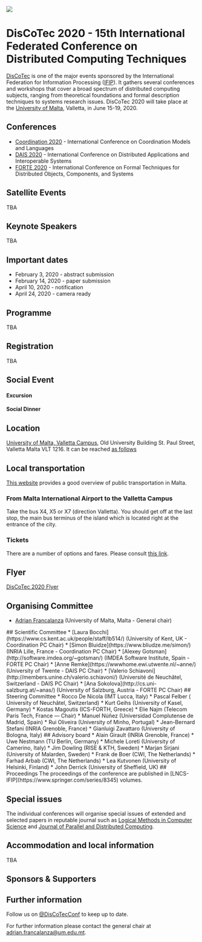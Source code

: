 [![](https://www.discotec.org/2020/discotec2020-banner.jpeg)](https://www.discotec.org/2020/)


# DisCoTec 2020 - 15th International Federated Conference on Distributed Computing Techniques

[DisCoTec](https://www.discotec.org) is one of the major events sponsored by the International Federation for Information Processing ([IFIP](http://www.ifip.org)). It gathers several conferences and workshops that cover a broad spectrum of distributed computing subjects, ranging from theoretical foundations and formal description techniques to systems
research issues. DisCoTec 2020 will take place at the [University of Malta](http://www.um.edu.mt), Valletta, in June 15-19, 2020.

## Conferences
* [Coordination 2020](https://www.discotec.org/2020/coordination) - International Conference on Coordination Models and Languages
* [DAIS 2020](https://www.discotec.org/2020/dais) - International Conference on Distributed Applications and Interoperable Systems
* [FORTE 2020](https://www.discotec.org/2020/forte) - International Conference on Formal Techniques for Distributed Objects, Components, and Systems

## Satellite Events

TBA

<!--
* [ICE 2020](https://www.discotec.org/2020/ice) - Interaction and Concurrency Experience
* [DisCoRail 2020](https://www.discotec.org/2020/discorail) - International Workshop on Distributed Computing in Future Railway Systems
* [Workshop, tutorial and tool tracks](https://www.discotec.org/2020/satellite-events) - CFP for workhops, tutorial and tool tracks
-->

## Keynote Speakers

TBA

<!--
 [David Basin](https://www.inf.ethz.ch/personal/basin/) (ETH Zürich, Switzerland)
 [Anne-Marie Kermarrec](https://www.irisa.fr/asap/?page_id=179) (INRIA Rennes, France)
 [Marta Kwiatkowska](http://www.cs.ox.ac.uk/marta.kwiatkowska/) (University of Oxford, UK)
 [Silvio Micali](https://people.csail.mit.edu/silvio/) (MIT, USA)  
 [Martin Wirsing](https://www.sosy-lab.org/people/wirsing/) (LMU, Germany)
See [titles and abstracts](./keynotes).
-->

## Important dates

* February 3, 2020 - abstract submission 
* February 14, 2020 - paper submission
* April 10, 2020 - notification
* April 24, 2020 - camera ready
  
<!--
* ~~February 3, 2020 - abstract submission~~ <span style="color:red">**February 15, 2020 - extended abstract submission**</span>
* ~~February 8, 2020 - paper submission~~ <span style="color:red">**February 22, 2020 - extended paper submission**</span>
* Conferences (DAIS, Coordination, FORTE): Tuesday June 18 - Thursday June 20, 2020
* DisCoRail workshop: Monday June 17, 2020
* ICE workshop: Thursday June 20 - Friday June 21, 2020
-->

## Programme

TBA

<!-- 
The programme is available [here](https://www.discotec.org/2020/programme). 
-->

## Registration

TBA

<!-- 
Go to the [registration page](https://www.discotec.org/2020/registration).
-->

## Social Event



<!-- 
On Wednesday 19th of June we will have the DisCoTec 2019 social event in downtown Copenhagen consisting of:
* A boat trip in the beautiful Copenhagen canals
* A social dinner with welcome drink in a traditional Danish restaurant
-->

#### Excursion
<!--
* We will meet at 18:00 in Nyhavnsbroen [see in Google maps](https://goo.gl/maps/FdGLfMTVpQJuLi8q9)
* From DTU, we suggest to reach Nørreport station using public transportation. From there, it is a pleasant 15 minutes walk  across the city center of Copenhagen [see the path in Google maps](https://goo.gl/maps/tyDPESMjCu5D9YpE8) - Alternatively, from Nørreport station you can switch on a metro to Kongens Nytorv station.
* The boat trip will terminate at 19:15 in  Christianshavns Torv [see in Google maps](https://goo.gl/maps/fWVvuvAxJmZJxop58)
-->


#### Social Dinner

<!-- 
* The dinner will start at 19:30 in the restaurant [Ravelinen](https://ravelinen.dk/)
* It is at 5 minutes walking from the destination of the boat trip [see path in Google maps](https://goo.gl/maps/LeAmZNNo7tUp2eqy7)
-->

## Location

[University of Malta, Valletta Campus](https://www.um.edu.mt/campuses/valletta), 
Old University Building St. Paul Street, 
Valletta Malta VLT 1216. 
It can be reached [as follows](https://www.um.edu.mt/conferenceunit/about/howtoreachus)

<!-- 
All sessions from Monday to Friday will take place at [DTU's Meeting Center](https://www.dtu.dk/english/About/CAMPUSES/DTU-LYNGBY-Campus/DTU-Meeting-Centre/oversigt) in building 101 (see [map](https://www.google.com/maps/search/dtu+meeting+centre/@55.7853049,12.5181051,17z/data=!3m1!4b1)). ICE on Friday will be in building 303A (see [map](https://goo.gl/maps/eF5C1cSX4PbZVpUh9)).
-->

## Local transportation
[This website](https://www.publictransport.com.mt) provides a good overview of public transportation in Malta.

### From Malta International Airport to the Valletta Campus
Take the bus X4, X5 or X7 (direction Valletta).  You should get off at the last stop, the main bus terminus of the island which is located right at the entrance of the city. 


<!-- 
### From Lyngby Station to the Campus
In order to reach the campus from Lyngby station, you should take a bus (several cover this route, e.g. 30E, 190, 300S). You should get off at DTU (Anker Engelunds Vej). [See the journey on Goole Maps](https://goo.gl/maps/V1EynwTaQfT6bsNN9) 
-->

### Tickets
There are a number of options and fares. Please consult [this link](https://www.publictransport.com.mt/en/bus-card-and-ticketing).


<!-- 
Regarding tickets, we recommend buying a [rejsekort anonymous](https://www.rejsekort.dk/koeb-rejsekort/salgssteder.aspx?sps=0edb084e941a4ebd878bdd1080538881%7C). It is a rechargable card which allows to pay tickets half price. E.g., a one way from Copenhagen to DTU costs about 4 EUR rather than 8 EUR (furthermore, there is a further 20% discount if travelling from 11 AM to 1 PM, from 6 PM to 6 AM, or during the weekends). The card costs about 10 EUR. Please remember that at least 70 DKK must be in the card in order to use it. Also, please note that it is not possible to recharge it at DTU campus.

Another option is the [large citypass](https://dinoffentligetransport.dk/citypass). It can be done for 1,2,3,4, or 5 days. 5 days costs about 80 EUR, and allows you to travel freely in the greater Copenhagen area.

If you are interested in visiting the many museums present in Copenhagen, then you might also consider a [Copenhagen Card](https://copenhagencard.com/free-public-transport). It is a more expensive version of the city pass which also grants you free access to several museums and attractions.
-->


## Flyer
[DisCoTec 2020 Flyer](DisCoTec2019-flyer.pdf) 


## Organising Committee
* [Adrian Francalanza](http://staff.um.edu.mt/afra1/) (University of Malta, Malta - General chair)
<!-- * Kiko Fernández-Reyes (Uppsala University - Publicity chair)
* Francesco Tiezzi (University of Camerino — Publicity chair)
* Andrea Vandin (DTU, Denmark — Workshops chair)
* Maurice ter Beek (CNR, Italy — Workshops chair)
* Valerio Schiavoni (Université de Neuchâtel, Switzerland — Workshops chair)
* Ann-Cathrin Dunker (DTU — Logistics)--!>

## Scientific Committee
* [Laura Bocchi](https://www.cs.kent.ac.uk/people/staff/lb514/) (University of Kent, UK - Coordination PC Chair)
* [Simon Bluidze](https://www.bliudze.me/simon/) (INRIA Lille, France - Coordination PC Chair)
* [Alexey Gotsman](http://software.imdea.org/~gotsman/) (IMDEA Software Institute, Spain - FORTE PC Chair)
* [Anne Remke](https://wwwhome.ewi.utwente.nl/~anne/) (University of Twente - DAIS PC Chair)
* [Valerio Schiavoni](http://members.unine.ch/valerio.schiavoni/) (Université de Neuchâtel, Switzerland   - DAIS PC Chair)
* [Ana Sokolova](http://cs.uni-salzburg.at/~anas/) (University of Salzburg, Austria - FORTE PC Chair)

## Steering Committee
* Rocco De Nicola (IMT Lucca, Italy)
* Pascal Felber ( University of Neuchâtel, Switzerland)
* Kurt Geihs (University of Kasel, Germany)
* Kostas Magoutis (ICS-FORTH, Greece)
* Elie Najm (Telecom Paris Tech, France — Chair)
* Manuel Núñez (Universidad Complutense de Madrid, Spain)
* Rui Oliveira (University of Minho, Portugal)
* Jean-Bernard Stefani (INRIA Grenoble, France)
* Gianluigi Zavattaro (University of Bologna, Italy)

## Advisory board
* Alain Girault (INRIA Grenoble, France)
* Uwe Nestmann (TU Berlin, Germany)
* Michele Loreti (University of Camerino, Italy)
* Jim Dowling (RISE & KTH, Sweden)
* Marjan Sirjani (University of Malarden, Sweden)
* Frank de Boer (CWI, The Netherlands)
* Farhad Arbab (CWI, The Netherlands)
* Lea Kutvonen (University of Helsinki, Finland)
* John Derrick (University of Sheffield, UK)

## Proceedings
The proceedings of the conference are published in [LNCS-IFIP](https://www.springer.com/series/8345) volumes.

<!--  
  Coordination: [LNCS 11533](https://link.springer.com/book/10.1007%2F978-3-030-22397-7)
  DAIS: [LNCS 11534](https://link.springer.com/book/10.1007%2F978-3-030-22496-7)
  FORTE: [LNCS 11535](https://link.springer.com/book/10.1007%2F978-3-030-21759-4)
-->

## Special issues
The individual conferences will organise special issues of extended and selected papers in reputable journal such as [Logical Methods in Computer Science](https://lmcs.episciences.org) and [Journal of Parallel and Distributed Computing](https://www.journals.elsevier.com/journal-of-parallel-and-distributed-computing).

## Accommodation and local information

TBA

<!-- 
Hotels in Copenhagen (recommended)
* We recommend to stay close to the Nørreport station, as it is central area of the city and it is very well connected with both the Airport (direct metro line, 15 minutes) and with the campus (bus lines 150S and 15E, 25 minutes). You will have to commute every day to the campus (half an hour each way) but it will be easier to enjoy the beautiful city of Copenhagen and to find nice restaurants for dinner.
* A list of hotels in that area can be found in [booking.com](https://www.booking.com/searchresults.en-gb.html?label=gen173nr-1BCAEoggJCAlhYSDNYBGg9iAEBmAEGuAEHyAEM2AEB6AEBkgIBeagCAw&sid=526f40f28fb1d9d93bba8d197e3c8adb&class_interval=1&dest_id=1764&dest_type=landmark&dtdisc=0&from_sf=1&group_adults=2&group_children=0&inac=0&index_postcard=0&label_click=undef&lang=en-gb&map=1&no_rooms=1&offset=0&postcard=0&raw_dest_type=landmark&room1=A%2CA&sb_price_type=total&search_selected=1&soz=1&src=index&src_elem=sb&ss=N%C3%B8rreport%20Station%2C%20K%C3%B8benhavn%2C%20Region%20Hovedstaden%2C%20Danmark&ss_all=0&ss_raw=n%C3%B8rreport&ssb=empty&sshis=0&lang_click=top&cdl=da&lang_changed=1&nflt=#map_closed). Remember to adapt the search criteria to your needs.
* A list of AirBnB offers in that area can be found [here](https://www.airbnb.com/s/N%C3%B8rreport--K%C3%B8benhavn/homes?refinement_paths%5B%5D=%2Fhomes&query=N%C3%B8rreport%2C%20K%C3%B8benhavn&checkin=2019-06-17&checkout=2019-06-21&adults=0&children=0&infants=0&guests=0&place_id=ChIJXczOPQVTUkYRXL-Zn6CWj-4&click_referer=t%3ASEE_ALL%7Csid%3Ab200758b-2977-4c9e-bfd3-0ef71269554f%7Cst%3AMAGAZINE_HOMES&title_type=MAGAZINE_HOMES&search_type=SECTION_NAVIGATION&allow_override%5B%5D=&s_tag=djg7hbr8). Remember to adapt the search criteria to your needs.

Hotels in Lyngby
* If you prefer to stay close to the campus and avoid the commute we recommend the [Scandic Eremitage](https://www.scandichotels.dk/hoteller/danmark/kobenhavn/scandic-eremitage) (expensive, located in the center of Lyngby, close to public transportation), [Post Gaarden](https://www.postgaardenhotel.dk/) (cheaper, located in the center of Lyngby, close to public transportation), and the [Hotel Fortunen](http://www.fortunen.dk/) (cozy and cheap, better suited for bike commuting, not well connected with public transportation but you can rent bikes at the hotel).
* Further options can be found in [booking.com](https://www.booking.com/searchresults.en-gb.html?label=gen173nr-1FCAEoggJCAlhYSDNYBGg9iAEBmAEGuAEHyAEM2AEB6AEB-AELkgIBeagCAw&sid=526f40f28fb1d9d93bba8d197e3c8adb&class_interval=1&dest_id=-2745593&dest_type=city&from_sf=1&group_adults=2&group_children=0&label_click=undef&lang=en-gb&no_rooms=1&offset=0&raw_dest_type=city&room1=A%2CA&sb_price_type=total&search_selected=1&soz=1&src=index&src_elem=sb&ss=Kongens%20Lyngby%2C%20Region%20Hovedstaden%2C%20Danmark&ss_raw=lyngb&ssb=empty&lang_click=top&cdl=da&lang_changed=1&nflt=).  Remember to adapt the search criteria to your needs.

Moving around
* See the above section Local transportation for detailed information
* To plan your travel around Copenhagen use this [journey planner](https://www.rejseplanen.dk/webapp/index.html?language=en_EN)
* DTU's [guidelines to reach the campus](https://www.dtu.dk/english/about/campuses/dtu-lyngby-campus/getting-there)
* Official information can be found in the [visit copenhagen site](https://www.visitcopenhagen.com/copenhagen/transportation/tickets-prices)

For beer lovers
- [Mikkeller Viktoriagade/Øl&Brød/Hyggestue](http://mikkeller.dk/location/mikkeller-bar-viktoriagade-copenhagen/): three places next to each 
others, a bar, a restaurant and a brunch place.
- [Taphouse](https://taphouse.dk): maybe the most diverse offers, 61 taps.
- [Peders](https://pederscph.dk/): small but cozy and closest to Nørreport station.
- [Ramen To Bíiru](http://www.ramentobiiru.dk/): ramen restaurant with beer
- [Kalaset](https://www.tripadvisor.com/Restaurant_Review-g189541-d877363-Reviews-Kalaset-Copenhagen_Zealand.html) cozy pub very close to Nørreport station. Good beers and organic burgers
- If you have time (e.g. if you stay one extra day), you can visit the [museum of the old Carlsberg factory](https://www.visitcarlsberg.com/)
-->


## Sponsors & Supporters

<!-- 
[<img src="http://www.nordic-iot.org/wp-content/uploads/2018/08/iiotlogo_small.png" width="150">](http://www.nordic-iot.org/)
&nbsp;   &nbsp;   &nbsp;   &nbsp;   &nbsp;
[<img src="https://encrypted-tbn0.gstatic.com/images?q=tbn:ANd9GcS-EpsUS6bK4HbtbQ12Do2lkYu998ZGaXNCTWG4bxbd11vWDMDi" width="300">](https://www.ifip.org)
&nbsp;   &nbsp;   &nbsp;   &nbsp;   &nbsp;
[<img src="https://ihci.iiita.ac.in/2018/wp-content/uploads/sites/3/2018/05/springer_lncs.png" width="300">](https://www.springer.com/gp/computer-science/lncs)

[<img src="http://copenhagenhealthinnovation.dk/wp-content/uploads/2018/05/DTU-UK-A3_390x170.jpg" width="300">](https://www.dtu.dk)
&nbsp;   &nbsp;   &nbsp;   &nbsp;   &nbsp;
[<img src="https://www.cybersec4europe.eu/wp-content/uploads/2019/03/CSfE_Logo.png" width="300">](https://www.cybersec4europe.eu/) 

[<img src="./AlgorandLogo.png" width="300">](https://www.algorand.com/) 

-->


## Further information 
Follow us on [@DisCoTecConf](https://twitter.com/DisCoTecConf) to keep up to date.

For further information please contact the general chair at adrian.francalanza@um.edu.mt.
